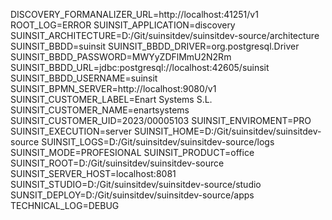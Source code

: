 DISCOVERY_FORMANALIZER_URL=http://localhost:41251/v1
ROOT_LOG=ERROR
SUINSIT_APPLICATION=discovery
SUINSIT_ARCHITECTURE=D:/Git/suinsitdev/suinsitdev-source/architecture
SUINSIT_BBDD=suinsit
SUINSIT_BBDD_DRIVER=org.postgresql.Driver
SUINSIT_BBDD_PASSWORD=MWYyZDFlMmU2N2Rm
SUINSIT_BBDD_URL=jdbc:postgresql://localhost:42605/suinsit
SUINSIT_BBDD_USERNAME=suinsit
SUINSIT_BPMN_SERVER=http://localhost:9080/v1
SUINSIT_CUSTOMER_LABEL=Enart Systems S.L.
SUINSIT_CUSTOMER_NAME=enartsystems
SUINSIT_CUSTOMER_UID=2023/00005103
SUINSIT_ENVIROMENT=PRO
SUINSIT_EXECUTION=server
SUINSIT_HOME=D:/Git/suinsitdev/suinsitdev-source
SUINSIT_LOGS=D:/Git/suinsitdev/suinsitdev-source/logs
SUINSIT_MODE=PROFESIONAL
SUINSIT_PRODUCT=office
SUINSIT_ROOT=D:/Git/suinsitdev/suinsitdev-source
SUINSIT_SERVER_HOST=localhost:8081
SUINSIT_STUDIO=D:/Git/suinsitdev/suinsitdev-source/studio
SUNSIT_DEPLOY=D:/Git/suinsitdev/suinsitdev-source/apps
TECHNICAL_LOG=DEBUG